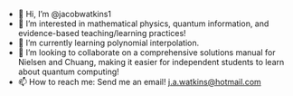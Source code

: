 - 👋 Hi, I’m @jacobwatkins1
- 👀 I’m interested in mathematical physics, quantum information, and evidence-based teaching/learning practices!
- 🌱 I’m currently learning polynomial interpolation.
- 💞️ I’m looking to collaborate on a comprehensive solutions manual for Nielsen and Chuang, making it easier for independent students to learn about quantum computing!
- 📫 How to reach me: Send me an email! j.a.watkins@hotmail.com

<!---
jacobwatkins1/jacobwatkins1 is a ✨ special ✨ repository because its `README.md` (this file) appears on your GitHub profile.
You can click the Preview link to take a look at your changes.
--->
